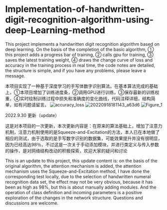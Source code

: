 # Implementation-of-handwritten-digit-recognition-algorithm-using-deep-Learning-method
This project implements a handwritten digit recognition algorithm based on deep learning. On the basis of the completion of the basic algorithm, ① this project adds a progress bar of training, ② calls gpu for training, ③ saves the latest training weight, ④ draws the change curve of loss and accuracy in the training process in real time, the code notes are detailed, the structure is simple, and if you have any problems, please leave a message.

本项目实现了一种基于深度学习的手写体数字识别算法。在基本算法完成的基础上，①本项目增加了训练进度条，②调用GPU进行训练，③保存最新的训练权重，④实时绘制训练过程中损失和准确度的变化曲线，代码注释详细，结构简单，如有问题请留言。
![accuracy_loss](https://user-images.githubusercontent.com/87885188/192675120-4355b737-0762-4bdd-8587-5e35e8ff0c4b.jpg)
![20220918181143_a63d6](https://user-images.githubusercontent.com/87885188/192675148-7b5550e4-91e4-4a77-b362-7c6093716f81.jpeg)
![Figure_1](https://user-images.githubusercontent.com/87885188/192675154-3bc71e7f-76a5-473c-8027-ba143cff8702.png)

2022.9.30 更新（update）

这是对本项目的一次更新，本次更新内容是：在原来的算法基础上，增加了注意力机制，注意力机制使用的是Squeeze-and-Excitation的方法，本人已在本地做了相应的测试，由于选取的是手写数字识别的数据集，可能效果提升并没有很明显，因为已经高达98％，不过这是一次关于手动添加模块，并进行类定义与传入参数的操作，是对网络结构改动的积极探索，欢迎大家的疑问和讨论

This is an update to this project, this update content is: on the basis of the original algorithm, the attention mechanism is added, the attention mechanism uses the Squeeze-and-Excitation method, I have done the corresponding test locally, due to the selection of handwritten numeral recognition data set, the effect may not be very obvious, because it has been as high as 98%, but this is about manually adding modules. 
And the operation of class definition and incoming parameters is a positive exploration of the changes in the network structure. Questions and discussions are welcome.
